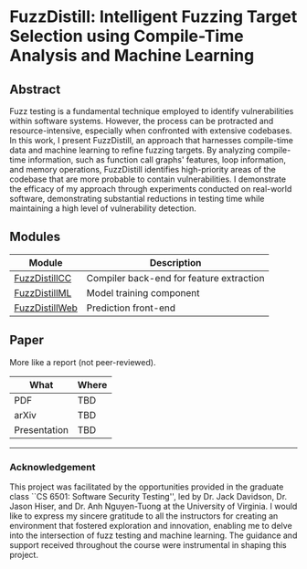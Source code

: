 # FuzzDistill: Intelligent Fuzzing Target Selection using Compile-Time Analysis and Machine Learning

## Abstract
Fuzz testing is a fundamental technique employed to identify vulnerabilities within software systems. However, the process can be protracted and resource-intensive, especially when confronted with extensive codebases. In this work, I present FuzzDistill, an approach that harnesses compile-time data and machine learning to refine fuzzing targets. By analyzing compile-time information, such as function call graphs' features, loop information, and memory operations, FuzzDistill identifies high-priority areas of the codebase that are more probable to contain vulnerabilities. I demonstrate the efficacy of my approach through experiments conducted on real-world software, demonstrating substantial reductions in testing time while maintaining a high level of vulnerability detection.


## Modules
| Module       | Description                                                        |
|----------------------|--------------------------------------------------------------------|
| [FuzzDistillCC](https://github.com/Saket-Upadhyay/FuzzDistillCC)  | Compiler back-end for feature extraction                                |
| [FuzzDistillML](https://github.com/Saket-Upadhyay/FuzzDistillML)    | Model training component                                  |
| [FuzzDistillWeb](https://github.com/Saket-Upadhyay/FuzzDistillWeb)    | Prediction front-end                                 |

## Paper
More like a report (not peer-reviewed).

|What|Where|
|----|---|
|PDF| TBD |
|arXiv| TBD |
|Presentation| TBD|

---

### Acknowledgement
This project was facilitated by the opportunities provided in the graduate class ``CS 6501: Software Security Testing'', led by Dr. Jack Davidson, Dr. Jason Hiser, and Dr. Anh Nguyen-Tuong at the University of Virginia.
I would like to express my sincere gratitude to all the instructors for creating an environment that fostered exploration and innovation, enabling me to delve into the intersection of fuzz testing and machine learning. The guidance and support received throughout the course were instrumental in shaping this project.
